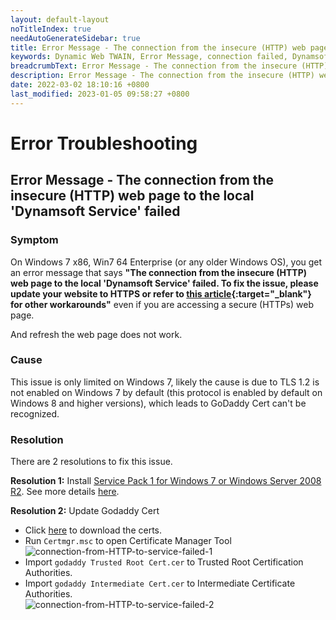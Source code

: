 ```yaml
---
layout: default-layout
noTitleIndex: true
needAutoGenerateSidebar: true
title: Error Message - The connection from the insecure (HTTP) web page to the local 'Dynamsoft Service' failed
keywords: Dynamic Web TWAIN, Error Message, connection failed, Dynamsoft Service, HTTP
breadcrumbText: Error Message - The connection from the insecure (HTTP) web page to the local 'Dynamsoft Service' failed
description: Error Message - The connection from the insecure (HTTP) web page to the local 'Dynamsoft Service' failed
date: 2022-03-02 18:10:16 +0800
last_modified: 2023-01-05 09:58:27 +0800
---
```


# Error Troubleshooting

## Error Message - The connection from the insecure (HTTP) web page to the local 'Dynamsoft Service' failed

### Symptom 

On Windows 7 x86, Win7 64 Enterprise (or any older Windows OS), you get an error message that says **"The connection from the insecure (HTTP) web page to the local 'Dynamsoft Service' failed. To fix the issue, please update your website to HTTPS or refer to [this article](/_articles/faq/http-insecure-websites-in-chromium-browser.md){:target="_blank"} for other workarounds"** even if you are accessing a secure (HTTPs) web page.

And refresh the web page does not work. 

### Cause 

This issue is only limited on Windows 7, likely the cause is due to TLS 1.2 is not enabled on Windows 7 by default (this protocol is enabled by default on Windows 8 and higher versions), which leads to GoDaddy Cert can't be recognized.

### Resolution 

There are 2 resolutions to fix this issue.

**Resolution 1:** Install <a href="http://support.microsoft.com/help/976932" target="_blank">Service Pack 1 for Windows 7 or Windows Server 2008 R2</a>. See more details <a href="https://support.microsoft.com/en-us/topic/update-to-enable-tls-1-1-and-tls-1-2-as-default-secure-protocols-in-winhttp-in-windows-c4bd73d2-31d7-761e-0178-11268bb10392" target="_blank">here</a>.

**Resolution 2:** Update Godaddy Cert
  - Click <a href="https://tst.dynamsoft.com/libs/dwt/17.2.1/GodaddyCert.zip" target="_blank">here</a> to download the certs. 
  - Run `Certmgr.msc` to open Certificate Manager Tool  
  ![connection-from-HTTP-to-service-failed-1](/assets/imgs/connection-from-HTTP-to-service-failed-1.png)
  - Import `godaddy Trusted Root Cert.cer` to Trusted Root Certification Authorities.
  - Import `godaddy Intermediate Cert.cer` to Intermediate Certificate Authorities.  
  ![connection-from-HTTP-to-service-failed-2](/assets/imgs/connection-from-HTTP-to-service-failed-2.png)

